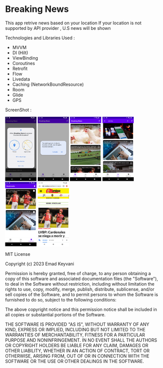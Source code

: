 # Breaking News

This app retrive news based on your location
If your location is not supported by API provider , U.S news will be shown

Technologies and Libraries Used :
<br>
* MVVM
* DI (Hilt)
* ViewBinding
* Coroutines
* Retrofit
* Flow
* Livedata
* Caching (NetworkBoundResource)
* Room
* Glide
* GPS

ScreenShot :


<img alt="emadkeyvani Breaking_news" src="/screenshots/01.png" width="20%">
  
<img alt="emadkeyvani Breaking_news" src="/screenshots/02.png" width="20%">
 
<img alt="emadkeyvani Breaking_news" src="/screenshots/03.png" width="20%">
  
<img alt="emadkeyvani Breaking_news" src="/screenshots/04.png" width="20%">
  
<img alt="emadkeyvani Breaking_news" src="/screenshots/05.png" width="20%">
 
<img alt="emadkeyvani Breaking_news" src="/screenshots/06.png" width="20%">

<br>

MIT License
<br>

Copyright (c) 2023 Emad Keyvani
<br>

Permission is hereby granted, free of charge, to any person obtaining a copy of this software and associated documentation files (the "Software"), to deal in the Software without restriction, including without limitation the rights to use, copy, modify, merge, publish, distribute, sublicense, and/or sell copies of the Software, and to permit persons to whom the Software is furnished to do so, subject to the following conditions:
<br>

The above copyright notice and this permission notice shall be included in all copies or substantial portions of the Software.
<br>

THE SOFTWARE IS PROVIDED "AS IS", WITHOUT WARRANTY OF ANY KIND, EXPRESS OR IMPLIED, INCLUDING BUT NOT LIMITED TO THE WARRANTIES OF MERCHANTABILITY, FITNESS FOR A PARTICULAR PURPOSE AND NONINFRINGEMENT. IN NO EVENT SHALL THE AUTHORS OR COPYRIGHT HOLDERS BE LIABLE FOR ANY CLAIM, DAMAGES OR OTHER LIABILITY, WHETHER IN AN ACTION OF CONTRACT, TORT OR OTHERWISE, ARISING FROM, OUT OF OR IN CONNECTION WITH THE SOFTWARE OR THE USE OR OTHER DEALINGS IN THE SOFTWARE.
